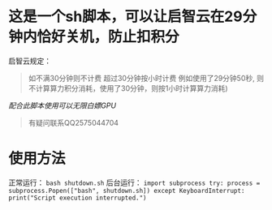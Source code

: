 # 这是一个sh脚本，可以让启智云在29分钟内恰好关机，防止扣积分 
启智云规定：
> 如不满30分钟则不计费
> 超过30分钟按小时计费 例如使用了29分钟50秒, 则不计算算力积分消耗，使用了30分钟，则按1小时计算算力消耗)

*配合此脚本使用可以无限白嫖GPU*
> 有疑问联系QQ2575044704
# 使用方法
正常运行：
`
bash shutdown.sh
`
后台运行：
`
import subprocess
try:
    process = subprocess.Popen(["bash", shutdown.sh])
except KeyboardInterrupt:
    print("Script execution interrupted.")
`
